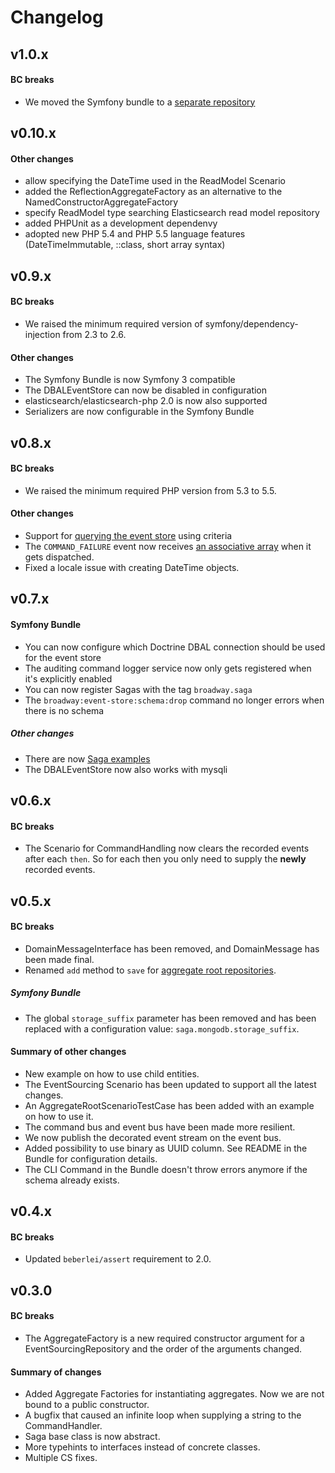 # Changelog

## v1.0.x

#### BC breaks

- We moved the Symfony bundle to a [separate repository](https://github.com/broadway/broadway-bundle)

## v0.10.x

#### Other changes

- allow specifying the DateTime used in the ReadModel Scenario
- added the ReflectionAggregateFactory as an alternative to the NamedConstructorAggregateFactory
- specify ReadModel type searching Elasticsearch read model repository
- added PHPUnit as a development dependenvy
- adopted new PHP 5.4 and PHP 5.5 language features (DateTimeImmutable, ::class, short array syntax)

## v0.9.x

#### BC breaks

- We raised the minimum required version of symfony/dependency-injection from 2.3 to 2.6.

#### Other changes

- The Symfony Bundle is now Symfony 3 compatible
- The DBALEventStore can now be disabled in configuration
- elasticsearch/elasticsearch-php 2.0 is now also supported
- Serializers are now configurable in the Symfony Bundle

## v0.8.x

#### BC breaks

- We raised the minimum required PHP version from 5.3 to 5.5.

#### Other changes

- Support for [querying the event store](https://github.com/qandidate-labs/broadway/commit/e81d4ea167ce97383a9a4b7d85542e8b5e11900a) using criteria
- The `COMMAND_FAILURE` event now receives [an associative array](https://github.com/qandidate-labs/broadway/blob/140d23f90259bace9601b17ebf749317cd859180/src/Broadway/CommandHandling/EventDispatchingCommandBus.php#L48) when it gets dispatched.
- Fixed a locale issue with creating DateTime objects.

## v0.7.x

#### Symfony Bundle

- You can now configure which Doctrine DBAL connection should be used for the event store
- The auditing command logger service now only gets registered when it's explicitly enabled
- You can now register Sagas with the tag `broadway.saga`
- The `broadway:event-store:schema:drop` command no longer errors when there is no schema

##### Other changes

- There are now [Saga examples](https://github.com/qandidate-labs/broadway/tree/df7445befdb68c9f8b1795d1c454e0dff06ff7a6/examples/saga)
- The DBALEventStore now also works with mysqli

## v0.6.x

#### BC breaks

- The Scenario for CommandHandling now clears the recorded events after each `then`. So for each then you only need to supply the **newly** recorded events.

## v0.5.x

#### BC breaks

- DomainMessageInterface has been removed, and DomainMessage has been made final.
- Renamed `add` method to `save` for [aggregate root repositories](https://github.com/mbadolato/broadway/commit/9b07dfc4998d70b4c6d25dcacf114a60ea7f1450).

##### Symfony Bundle

- The global `storage_suffix` parameter has been removed and has been replaced with a configuration value: `saga.mongodb.storage_suffix`.

#### Summary of other changes

- New example on how to use child entities.
- The EventSourcing Scenario has been updated to support all the latest changes.
- An AggregateRootScenarioTestCase has been added with an example on how to use it.
- The command bus and event bus have been made more resilient.
- We now publish the decorated event stream on the event bus.
- Added possibility to use binary as UUID column. See README in the Bundle for configuration details.
- The CLI Command in the Bundle doesn't throw errors anymore if the schema already exists.

## v0.4.x

#### BC breaks

- Updated `beberlei/assert` requirement to 2.0.

## v0.3.0

#### BC breaks

- The AggregateFactory is a new required constructor argument for a EventSourcingRepository and the order of the arguments changed.

#### Summary of changes

- Added Aggregate Factories for instantiating aggregates. Now we are not bound to a public constructor.
- A bugfix that caused an infinite loop when supplying a string to the CommandHandler.
- Saga base class is now abstract.
- More typehints to interfaces instead of concrete classes.
- Multiple CS fixes.

